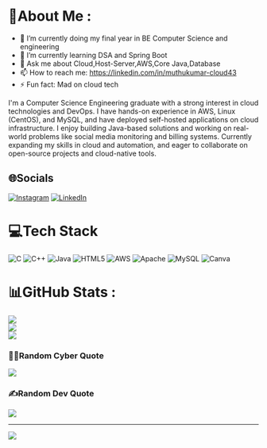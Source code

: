 # 💫About Me :

- 🔭 I’m currently doing my final year in BE Computer Science and engineering
- 🌱 I’m currently learning DSA and Spring Boot
- 💬 Ask me about Cloud,Host-Server,AWS,Core Java,Database
- 📫 How to reach me: https://linkedin.com/in/muthukumar-cloud43
- ⚡ Fun fact: Mad on cloud tech
  
I'm a Computer Science Engineering graduate with a strong interest in cloud technologies and DevOps.
I have hands-on experience in AWS, Linux (CentOS), and MySQL, and have deployed self-hosted applications on cloud infrastructure.
I enjoy building Java-based solutions and working on real-world problems like social media monitoring and billing systems.
Currently expanding my skills in cloud and automation, and eager to collaborate on open-source projects and cloud-native tools.



## 🌐Socials
[![Instagram](https://img.shields.io/badge/Instagram-%23E4405F.svg?logo=Instagram&logoColor=white)](https://instagram.com/Muthukumar11012) [![LinkedIn](https://img.shields.io/badge/LinkedIn-%230077B5.svg?logo=linkedin&logoColor=white)](https://linkedin.com/in/muthukumar-cloud43) 

# 💻Tech Stack
![C](https://img.shields.io/badge/c-%2300599C.svg?style=for-the-badge&logo=c&logoColor=white) ![C++](https://img.shields.io/badge/c++-%2300599C.svg?style=for-the-badge&logo=c%2B%2B&logoColor=white) ![Java](https://img.shields.io/badge/java-%23ED8B00.svg?style=for-the-badge&logo=java&logoColor=white) ![HTML5](https://img.shields.io/badge/html5-%23E34F26.svg?style=for-the-badge&logo=html5&logoColor=white) ![AWS](https://img.shields.io/badge/AWS-%23FF9900.svg?style=for-the-badge&logo=amazon-aws&logoColor=white) ![Apache](https://img.shields.io/badge/apache-%23D42029.svg?style=for-the-badge&logo=apache&logoColor=white) ![MySQL](https://img.shields.io/badge/mysql-%2300f.svg?style=for-the-badge&logo=mysql&logoColor=white) ![Canva](https://img.shields.io/badge/Canva-%2300C4CC.svg?style=for-the-badge&logo=Canva&logoColor=white)
# 📊GitHub Stats :
![](https://github-readme-stats.vercel.app/api?username=Muthukumar4&theme=vue-dark&hide_border=false&include_all_commits=false&count_private=false)<br/>
![](https://github-readme-streak-stats.herokuapp.com/?user=Muthukumar4&theme=vue-dark&hide_border=false)<br/>
![](https://github-readme-stats.vercel.app/api/top-langs/?username=Muthukumar4&theme=vue-dark&hide_border=false&include_all_commits=false&count_private=false&layout=compact)

### 🧑‍💻Random Cyber Quote
![](https://github-readme-cyber-quotes.vercel.app/api?type=horizontal&theme=gruvbox)

### ✍️Random Dev Quote
![](https://quotes-github-readme.vercel.app/api?type=horizontal&theme=radical)

---
[![](https://visitcount.itsvg.in/api?id=Muthukumar4&icon=0&color=0)](https://visitcount.itsvg.in)


